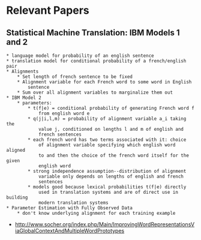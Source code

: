 # Relevant Papers

## Statistical Machine Translation: IBM Models 1 and 2
	* language model for probability of an english sentence
	* translation model for conditional probability of a french/english pair 
	* Alignments
		* Set length of french sentence to be fixed
		* Alignment variable for each French word to some word in English 
		 	sentence
		* Sum over all alignment variables to marginalize them out
	* IBM Model 2
		* parameters:
			* t(f|e) = conditional probability of generating French word f 
				from english word e
			* q(j|i,l,m) = probability of alignment variable a_i taking the
				value j, conditioned on lengths l and m of english and 
				french sentences
			* each french word has two terms associated with it: choice
			 	of alignment variable specifying which english word aligned
			 	to and then the choice of the french word itself for the given
			 	english word
			* strong independence assumption--distribution of alignment
				variable only depends on lengths of english and french 
				sentences
			* models good because lexical probabilities t(f|e) directly
				used in translation systems and are of direct use in building
				modern translation systems
	* Parameter Estimation with Fully Observed Data
		* don't know underlying alignment for each training example

* http://www.socher.org/index.php/Main/ImprovingWordRepresentationsViaGlobalContextAndMultipleWordPrototypes